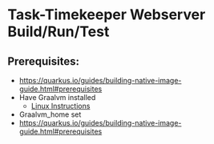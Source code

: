 # Task-Timekeeper Webserver Build/Run/Test

## Prerequisites:

 - https://quarkus.io/guides/building-native-image-guide.html#prerequisites
 - Have Graalvm installed
   - [Linux Instructions](https://gist.github.com/ricardozanini/fa65e485251913e1467837b1c5a8ed28)
 - Graalvm_home set
 - https://quarkus.io/guides/building-native-image-guide.html#prerequisites